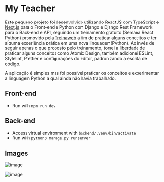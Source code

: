 # My Teacher
Este pequeno projeto foi desenvolvido utilizando [ReactJS](https://reactjs.org/) com [TypeScript](https://www.typescriptlang.org/) e [Next.js](https://nextjs.org/) para o Front-end e Python com Django e Django Rest Framework para o Back-end e API, seguindo um treinamento gratuito (Semana React Python) promovido pela [Treinaweb](https://www.treinaweb.com.br) a fim de praticar alguns conceitos e ter alguma experiência prática em uma nova linguagem(Python).
Ao invés de seguir apenas o que proposto pelo treinamento, tomei a liberdade de praticar alguns conceitos como Atomic Design, também adicionei ESLint, Stylelint, Prettier e configurações do editor, padronizando a escrita de código.

A aplicação é simples mas foi possível praticar os conceitos e experimentar a linguágem Python a qual ainda não havia trabalhado.

## Front-end
* Run with `npm run dev`

## Back-end
* Access virtual environment with `backend/.venv/bin/activate`
* Run with `python3 manage.py runserver`

## Images
![image](https://user-images.githubusercontent.com/9675166/197668120-b29abeec-c06f-4c40-b5f1-522a4046876c.png)

![image](https://user-images.githubusercontent.com/9675166/197668220-8b532e3e-3956-45a3-ac96-370a01be5417.png)
